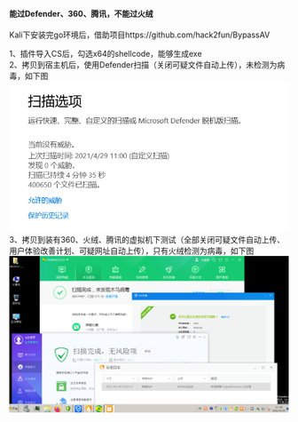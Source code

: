 #### 能过Defender、360、腾讯，不能过火绒

Kali下安装完go环境后，借助项目https://github.com/hack2fun/BypassAV

1、插件导入CS后，勾选x64的shellcode，能够生成exe  
2、拷贝到宿主机后，使用Defender扫描（关闭可疑文件自动上传），未检测为病毒，如下图  
![image](./pic/0.png)  
3、拷贝到装有360、火绒、腾讯的虚拟机下测试（全部关闭可疑文件自动上传、用户体验改善计划、可疑网址自动上传），只有火绒检测为病毒，如下图  
![image](./pic/1.png)  
